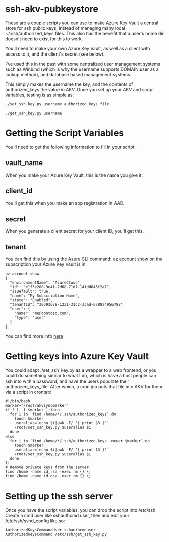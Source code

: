 # ssh-akv-pubkeystore
These are a couple scripts you can use to make Azure Key Vault a central store for ssh public keys, instead of managing many local ~/.ssh/authorized_keys files. This also has the benefit that a user's home dir doesn't need to exist for this to work.

You'll need to make your own Azure Key Vault, as well as a client with access to it, and the client's secret (see below).

I've used this in the past with some centralized user management systems such as Winbind (which is why the username supports DOMAIN.user as a lookup method), and database based management systems.

This simply makes the username the key, and the contents of authorized_keys the value in AKV. Once you set up your AKV and script variables, testing is as simple as:

```
./set_ssh_key.py username authorized_keys_file
```
```
./get_ssh_key.py username
```

# Getting the Script Variables
You'll need to get the following information to fill in your script:
## vault_name
When you make your Azure Key Vault, this is the name you give it.
## client_id
You'll get this when you make an app registration in AAD.
## secret
When you generate a client secret for your client ID, you'll get this.
## tenant
You can find this by using the Azure CLI command: az account show on the subscription
your Azure Key Vault is in.
```
az account show
{
  "environmentName": "AzureCloud",
  "id": "e1f5e208-9e4f-7d68-71d7-141dd843f2a7",
  "isDefault": true,
  "name": "My Subscription Name",
  "state": "Enabled",
  "tenantId": "30393678-1231-31c2-3cad-6788a4956788",
  "user": {
    "name": "me@contoso.com",
    "type": "user"
  }
}
```
You can find more info [here](https://blogs.msdn.microsoft.com/kaevans/2016/10/31/using-azure-keyvault-to-store-secrets/)
# Getting keys into Azure Key Vault
You could adapt ./set_ssh_key.py as a wrapper to a web frontend, or you could do something similar to what I do, which is have a host people can ssh into with a password, and have the users populate their authorized_keys_file. After which, a cron job puts that file into AKV for them via a script in crontab:
```
#!/bin/bash
marker="/root/akvsyncmarker"
if ! [ -f $marker ];then
  for i in `find /home/*/.ssh/authorized_keys`;do
    touch $marker
    useralias=`echo $i|awk -F/ '{ print $3 }'`
    /root/set_ssh_key.py $useralias $i
  done
else
  for i in `find /home/*/.ssh/authorized_keys -newer $marker`;do
    touch $marker
    useralias=`echo $i|awk -F/ '{ print $3 }'`
    /root/set_ssh_key.py $useralias $i
  done
fi
# Remove private keys from the server.
find /home -name id_rsa -exec rm {} \;
find /home -name id_dsa -exec rm {} \;
```
# Setting up the ssh server
Once you have the script variables, you can drop the script into /etc/ssh.
Create a cmd user like sshauthcmd user, then and edit your /etc/ssh/sshd_config like so:
```
AuthorizedKeysCommandUser sshauthcmduser
AuthorizedKeysCommand /etc/ssh/get_ssh_key.py
```
